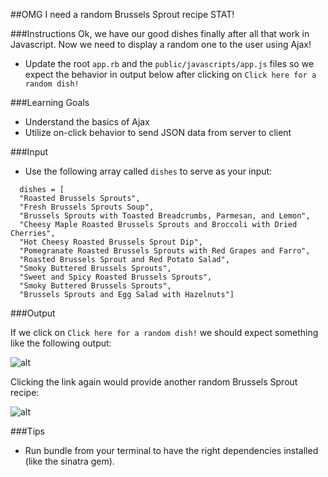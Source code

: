 ##OMG I need a random Brussels Sprout recipe STAT!

###Instructions
Ok, we have our good dishes finally after all that work in Javascript. Now we need to display a random one to the user using Ajax!

* Update the root `app.rb` and the `public/javascripts/app.js` files so we expect the behavior in output below after clicking on `Click here for a random dish!`

###Learning Goals
* Understand the basics of Ajax
* Utilize on-click behavior to send JSON data from server to client

###Input
* Use the following array called `dishes` to serve as your input:

```
  dishes = [
  "Roasted Brussels Sprouts",
  "Fresh Brussels Sprouts Soup",
  "Brussels Sprouts with Toasted Breadcrumbs, Parmesan, and Lemon",
  "Cheesy Maple Roasted Brussels Sprouts and Broccoli with Dried Cherries",
  "Hot Cheesy Roasted Brussels Sprout Dip",
  "Pomegranate Roasted Brussels Sprouts with Red Grapes and Farro",
  "Roasted Brussels Sprout and Red Potato Salad",
  "Smoky Buttered Brussels Sprouts",
  "Sweet and Spicy Roasted Brussels Sprouts",
  "Smoky Buttered Brussels Sprouts",
  "Brussels Sprouts and Egg Salad with Hazelnuts"]
```

###Output

If we click on `Click here for a random dish!` we should expect something like the following output:

![alt](http://i.imgur.com/KHtyuZr.png)

Clicking the link again would provide another random Brussels Sprout recipe:

![alt](http://i.imgur.com/tr7LGhJ.png)

###Tips
* Run bundle from your terminal to have the right dependencies installed (like the sinatra gem).
